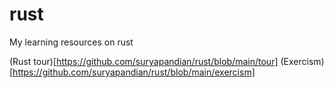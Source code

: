 # rust

My learning resources on rust

(Rust tour)[https://github.com/suryapandian/rust/blob/main/tour]
(Exercism)[https://github.com/suryapandian/rust/blob/main/exercism]
